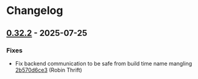 # Changelog

## [0.32.2](https://github.com/RobinThrift/conveyor/releases/tag/v0.32.2) - 2025-07-25

### <!-- 1 -->Fixes

- Fix backend communication to be safe from build time name mangling [2b570d6ce3](https://github.com/RobinThrift/conveyor/commit/2b570d6ce3a0ed1069e201fcc036ba9f9512843a) (Robin Thrift)

[0.32.2]: https://github.com/RobinThrift/conveyor/compare/v0.32.1..v0.32.2

